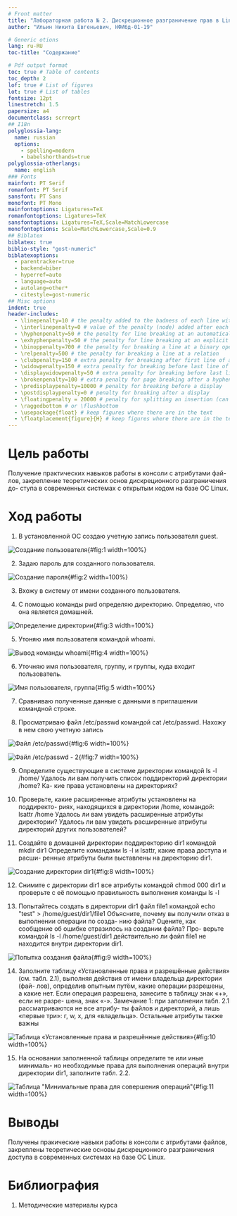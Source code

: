 ```yaml
---
# Front matter
title: "Лабораторная работа № 2. Дискреционное разграничение прав в Linux. Основные атрибуты"
author: "Ильин Никита Евгеньевич, НФИбд-01-19"

# Generic otions
lang: ru-RU
toc-title: "Содержание"

# Pdf output format
toc: true # Table of contents
toc_depth: 2
lof: true # List of figures
lot: true # List of tables
fontsize: 12pt
linestretch: 1.5
papersize: a4
documentclass: scrreprt
## I18n
polyglossia-lang:
  name: russian
  options:
	- spelling=modern
	- babelshorthands=true
polyglossia-otherlangs:
  name: english
### Fonts
mainfont: PT Serif
romanfont: PT Serif
sansfont: PT Sans
monofont: PT Mono
mainfontoptions: Ligatures=TeX
romanfontoptions: Ligatures=TeX
sansfontoptions: Ligatures=TeX,Scale=MatchLowercase
monofontoptions: Scale=MatchLowercase,Scale=0.9
## Biblatex
biblatex: true
biblio-style: "gost-numeric"
biblatexoptions:
  - parentracker=true
  - backend=biber
  - hyperref=auto
  - language=auto
  - autolang=other*
  - citestyle=gost-numeric
## Misc options
indent: true
header-includes:
  - \linepenalty=10 # the penalty added to the badness of each line within a paragraph (no associated penalty node) Increasing the value makes tex try to have fewer lines in the paragraph.
  - \interlinepenalty=0 # value of the penalty (node) added after each line of a paragraph.
  - \hyphenpenalty=50 # the penalty for line breaking at an automatically inserted hyphen
  - \exhyphenpenalty=50 # the penalty for line breaking at an explicit hyphen
  - \binoppenalty=700 # the penalty for breaking a line at a binary operator
  - \relpenalty=500 # the penalty for breaking a line at a relation
  - \clubpenalty=150 # extra penalty for breaking after first line of a paragraph
  - \widowpenalty=150 # extra penalty for breaking before last line of a paragraph
  - \displaywidowpenalty=50 # extra penalty for breaking before last line before a display math
  - \brokenpenalty=100 # extra penalty for page breaking after a hyphenated line
  - \predisplaypenalty=10000 # penalty for breaking before a display
  - \postdisplaypenalty=0 # penalty for breaking after a display
  - \floatingpenalty = 20000 # penalty for splitting an insertion (can only be split footnote in standard LaTeX)
  - \raggedbottom # or \flushbottom
  - \usepackage{float} # keep figures where there are in the text
  - \floatplacement{figure}{H} # keep figures where there are in the text
---
```


# Цель работы

Получение практических навыков работы в консоли с атрибутами фай-
лов, закрепление теоретических основ дискреционного разграничения до-
ступа в современных системах с открытым кодом на базе ОС Linux.

# Ход работы

1. В установленной ОС создаю учетную запись пользователя guest.

  ![Создание пользователя](images/img11.png){#fig:1 width=100%}

2. Задаю пароль для созданного пользователя.

  ![Создание пароля](images/img10.png){#fig:2 width=100%}

3. Вхожу в систему от имени созданного пользователя.

4. С помощью команды pwd определяю директорию. Определяю, что она является домашней.

  ![Определение директории](images/img9.png){#fig:3 width=100%}

5. Утоняю имя пользователя командой whoami.

  ![Вывод команды whoami](images/img8.png){#fig:4 width=100%}

6. Уточняю имя пользователя, группу, и группы, куда входит пользователь.

  ![Имя пользователя, группа](images/img7.png){#fig:5 width=100%}

7. Сравниваю полученные данные с данными в приглашении командной строке.


8. Просматриваю файл /etc/passwd командой
cat /etc/passwd. Нахожу в нем свою учетную запись

  ![Файл /etc/passwd](images/img6.png){#fig:6 width=100%}

  ![Файл /etc/passwd - 2](images/img4.png){#fig:7 width=100%}

9. Определите существующие в системе директории командой
ls -l /home/
Удалось ли вам получить список поддиректорий директории /home? Ка-
кие права установлены на директориях?

10. Проверьте, какие расширенные атрибуты установлены на поддиректо-
риях, находящихся в директории /home, командой:
lsattr /home
Удалось ли вам увидеть расширенные атрибуты директории?
Удалось ли вам увидеть расширенные атрибуты директорий других
пользователей?

11. Создайте в домашней директории поддиректорию dir1 командой
mkdir dir1
Определите командами ls -l и lsattr, какие права доступа и расши-
ренные атрибуты были выставлены на директорию dir1.

  ![Создание директории dir1](images/img2.png){#fig:8 width=100%}

12. Снимите с директории dir1 все атрибуты командой
chmod 000 dir1
и проверьте с её помощью правильность выполнения команды
ls -l

13. Попытайтесь создать в директории dir1 файл file1 командой
echo "test" > /home/guest/dir1/file1
Объясните, почему вы получили отказ в выполнении операции по созда-
нию файла?
Оцените, как сообщение об ошибке отразилось на создании файла? Про-
верьте командой
ls -l /home/guest/dir1
действительно ли файл file1 не находится внутри директории dir1.

  ![Попытка создания файла](images/img1.png){#fig:9 width=100%}

14. Заполните таблицу «Установленные права и разрешённые действия»
(см. табл. 2.1), выполняя действия от имени владельца директории (фай-
лов), определив опытным путём, какие операции разрешены, а какие нет.
Если операция разрешена, занесите в таблицу знак «+», если не разре-
шена, знак «-».
Замечание 1: при заполнении табл. 2.1 рассматриваются не все атрибу-
ты файлов и директорий, а лишь «первые три»: г, w, х, для «владельца».
Остальные атрибуты также важны

  ![Таблица «Установленные права и разрешённые действия»](images/img12.png){#fig:10 width=100%}

15. На основании заполненной таблицы определите те или иные минималь-
но необходимые права для выполнения операций внутри директории
dir1, заполните табл. 2.2.

  ![Таблица "Минимальные права для совершения операций"](images/img13.png){#fig:11 width=100%}

# Выводы

Получены пракические навыки работы в консоли с атрибутами файлов, закреплены теоретические основы дискреционного разграничения доступа в современных системах на базе ОС Linux.

# Библиография

1. Методические материалы курса